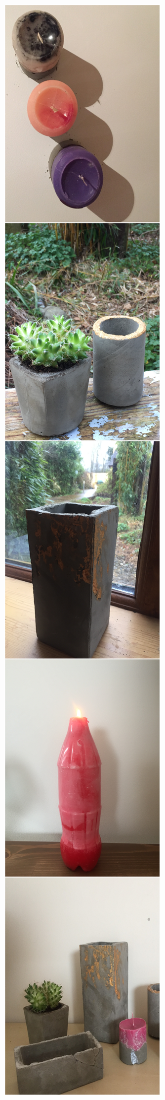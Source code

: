 <html>
	
<div class="row">
							<article class="col-6 col-12-xsmall work-item">
								<img src="images/11.JPG" width="500" height="700"/>
	                                                </article>
							<article class="col-6 col-12-xsmall work-item">
								<img src="images/12.JPG" width="500" height="700"/>
	                                                </article>
							<article class="col-6 col-12-xsmall work-item">
								<img src="images/13.JPG" width="500" height="700"/>
	                                                </article>
							<article class="col-6 col-12-xsmall work-item">
								<img src="images/14.JPG" width="500" height="700"/>
	                                                </article>
							<article class="col-6 col-12-xsmall work-item">
								<img src="images/15.JPG" width="500" height="700"/>
	                                                </article>
							
</html>
							
